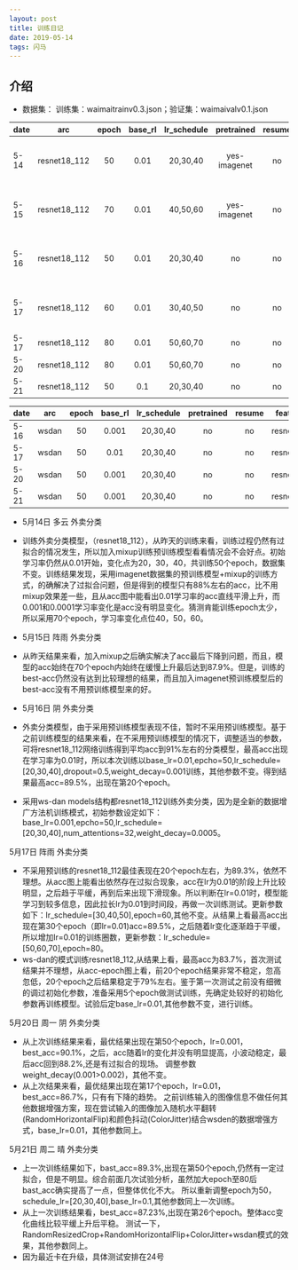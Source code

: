 ```yaml
---
layout: post
title: 训练日记
date: 2019-05-14
tags: 闪马
---
```


## 介绍
* 数据集： 训练集：waimaitrainv0.3.json；验证集：waimaivalv0.1.json

|date|arc|epoch|base_rl|lr_schedule|pretrained|resume|dropout|weight_decay|mixup|mixup/alpha|bast/acc/eval|acc/map|
|--|:--:|:--:|:--:|:--:|:--:|:--:|:--:|:--:|:--:|:--:|:--:|:--:|
|5-14|resnet18_112|50|0.01|20,30,40|yes-imagenet|no|0.5|0.0001|yes|0.5|87.8%|<img src="/images/posts/trainnote/mixup+pre(50+0.01)5-14(1).png" height="80" width="100">|
|5-15|resnet18_112|70|0.01|40,50,60|yes-imagenet|no|0.5|0.0001|yes|0.5|87.9%|<img src="/images/posts/trainnote/mixup+pre(70+0.01)5-15(2).png" height="80" width="100">|
|5-16|resnet18_112|50|0.01|20,30,40|no|no|0.5|0.001|no|/|89.5%|<img src="/images/posts/trainnote/nopre(50-0.01)5-16(1).png" height="80" width="100">|
|5-17|resnet18_112|60|0.01|30,40,50|no|no|0.5|0.001|no|/|89.5%|<img src="/images/posts/trainnote/nopre(60+0.01)5-17(1).png" height="80" width="100">|
|5-17|resnet18_112|80|0.01|50,60,70|no|no|0.5|0.001|no|/|90.1%||
|5-20|resnet18_112|80|0.01|50,60,70|no|no|0.5|0.002|no|/|89.3%||
|5-21|resnet18_112|50|0.1|20,30,40|no|no|0.5|0.002|no|/|||


|date|arc|epoch|base_rl|lr_schedule|pretrained|resume|feature_net|weight_decay|num_attentions|bast/acc/eval|remork|
|--|:--:|:--:|:--:|:--:|:--:|:--:|:--:|:--:|:--:|:--:|:--:|
|5-16|wsdan|50|0.001|20,30,40|no|no|resnet18_112|0.0005|32|83.7%||
|5-17|wsdan|50|0.01|20,30,40|no|no|resnet18_112|0.0005|32|86.7%||
|5-20|wsdan|50|0.001|20,30,40|no|no|resnet18_112|0.0005|32|87.2%|RandomHorizontalFlip+ColorJitter|
|5-21|wsdan|50|0.001|20,30,40|no|no|resnet18_112|0.0005|32||RandomResizedCrop+RandomHorizontalFlip+ColorJitter|



* 5月14日 多云 外卖分类
* 训练外卖分类模型，（resnet18_112），从昨天的训练来看，训练过程仍然有过拟合的情况发生，所以加入mixup训练预训练模型看看情况会不会好点。初始学习率仍然从0.01开始，变化点为20，30，40，共训练50个epoch，数据集不变。训练结果发现，采用imagenet数据集的预训练模型+mixup的训练方式，的确解决了过拟合问题，但是得到的模型只有88%左右的acc，比不用mixup效果差一些，且从acc图中能看出0.01学习率的acc直线平滑上升，而0.001和0.0001学习率变化是acc没有明显变化。猜测肯能训练epoch太少，所以采用70个epoch，学习率变化点位40，50，60。

* 5月15日 阵雨 外卖分类
* 从昨天结果来看，加入mixup之后确实解决了acc最后下降到问题，而且，模型的acc始终在70个epoch内始终在缓慢上升最后达到87.9%。但是，训练的best-acc仍然没有达到比较理想的结果，而且加入imagenet预训练模型后的best-acc没有不用预训练模型来的好。

* 5月16日 阴 外卖分类
* 外卖分类模型，由于采用预训练模型表现不佳，暂时不采用预训练模型。基于之前训练模型的结果来看，在不采用预训练模型的情况下，调整适当的参数，可将resnet18_112网络训练得到平均acc到91%左右的分类模型，最高acc出现在学习率为0.01时，所以本次训练以base_lr=0.01,epcho=50,lr_schedule=[20,30,40],dropout=0.5,weight_decay=0.001训练，其他参数不变。得到结果最高acc=89.5%，出现在第20个epoch。
* 采用ws-dan models结构都resnet18_112训练外卖分类，因为是全新的数据增广方法机训练模式，初始参数设定如下：base_lr=0.001,epcho=50,lr_schedule=[20,30,40],num_attentions=32,weight_decay=0.0005。

5月17日 阵雨 外卖分类
* 不采用预训练的resnet18_112最佳表现在20个epoch左右，为89.3%，依然不理想。从acc图上能看出依然存在过拟合现象，acc在lr为0.01的阶段上升比较明显，之后趋于平缓，再到后来出现下滑现象。所以判断在lr=0.01时，模型能学习到较多信息，因此拉长lr为0.01到时间段，再做一次训练测试。更新参数如下：lr_schedule=[30,40,50],epoch=60,其他不变。从结果上看最高acc出现在第30个epoch（即lr=0.01)acc=89.5%，之后随着lr变化逐渐趋于平缓，所以增加lr=0.01的训练圈数，更新参数：lr_schedule=[50,60,70],epoch=80。
* ws-dan的模式训练resnet18_112,从结果上看，最高acc为83.7%，首次测试结果并不理想，从acc-epoch图上看，前20个epoch结果非常不稳定，忽高忽低，20个epoch之后结果稳定于79%左右。鉴于第一次测试之前没有细微的调过初始化参数，准备采用5个epoch做测试训练，先确定处较好的初始化参数再训练模型。试验后定base_lr=0.01,其他参数不变，进行训练。

5月20日 周一 阴 外卖分类
* 从上次训练结果来看，最优结果出现在第50个epoch，lr=0.001，best_acc=90.1%，之后，acc随着lr的变化并没有明显提高，小波动稳定，最后acc回到88.2%,还是有过拟合的现场。
调整参数weight_decay(0.001>0.002)，其他不变。
* 从上次结果来看，最优结果出现在第17个epoch，lr=0.01，best_acc=86.7%，只有有下降的趋势。
之前训练输入的图像信息不做任何其他数据增强方案，现在尝试输入的图像加入随机水平翻转(RandomHorizontalFlip)和颜色抖动(ColorJitter)结合wsden的数据增强方式，base_lr=0.01，其他参数同上。

5月21日 周二 晴 外卖分类
* 上一次训练结果如下，bast_acc=89.3%,出现在第50个epoch,仍然有一定过拟合，但是不明显。综合前面几次试验分析，虽然加大epoch至80后bast_acc确实提高了一点，但整体优化不大。
所以重新调整epoch为50，schedule_lr=[20,30,40],base_lr=0.1,其他参数同上一次训练。
* 从上一次训练结果看，best_acc=87.23%,出现在第26个epoch。整体acc变化曲线比较平缓上升后平稳。
测试一下，RandomResizedCrop+RandomHorizontalFlip+ColorJitter+wsdan模式的效果，其他参数同上。
* 因为最近卡在升级，具体测试安排在24号


